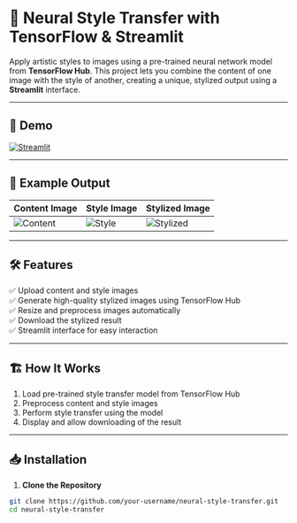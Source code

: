 # 🎨 Neural Style Transfer with TensorFlow & Streamlit  

Apply artistic styles to images using a pre-trained neural network model from **TensorFlow Hub**. This project lets you combine the content of one image with the style of another, creating a unique, stylized output using a **Streamlit** interface.

---

## 🚀 Demo  
[![Streamlit](https://img.shields.io/badge/Streamlit-Live%20Demo-red?logo=streamlit)](https://neuraltransfer-dj6wty52r5qputyfivujva.streamlit.app/)  

---

## 📸 Example Output  

| Content Image | Style Image | Stylized Image |
|--------------|-------------|---------------|
| ![Content](assets/cat.jpeg) | ![Style](assets/style.jpeg) | ![Stylized](assets/stylized_image.jpg) |

---

## 🛠️ Features  
✅ Upload content and style images  
✅ Generate high-quality stylized images using TensorFlow Hub  
✅ Resize and preprocess images automatically  
✅ Download the stylized result  
✅ Streamlit interface for easy interaction  

---

## 🏗️ How It Works  
1. Load pre-trained style transfer model from TensorFlow Hub  
2. Preprocess content and style images  
3. Perform style transfer using the model  
4. Display and allow downloading of the result  

---

## 📥 Installation  

1. **Clone the Repository**  
```bash
git clone https://github.com/your-username/neural-style-transfer.git
cd neural-style-transfer
